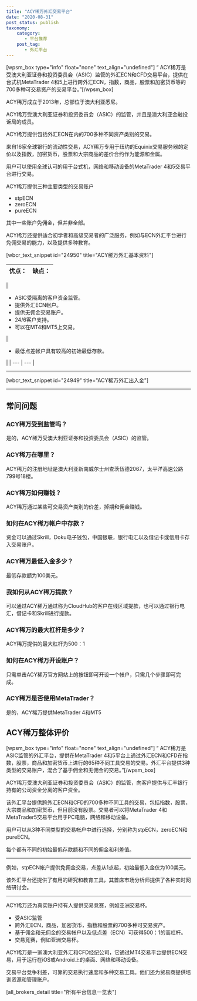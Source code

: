 ```yaml
---
title: "ACY稀万外汇交易平台"
date: "2020-08-31"
post_status: publish
taxonomy:
    category: 
       - 平台推荐
    post_tag: 
       - 外汇平台
---
```


\[wpsm\_box type="info" float="none" text\_align="undefined"\] “ ACY稀万是受澳大利亚证券和投资委员会（ASIC）监管的外汇ECN和CFD交易平台，提供在台式机MetaTrader 4和5上进行跨外汇ECN，指数，商品，股票和加密货币等的700多种可交易资产的交易平台。”\[/wpsm\_box\]

ACY稀万成立于2013年，总部位于澳大利亚悉尼。

ACY稀万受澳大利亚证券和投资委员会（ASIC）的监管，并且是澳大利亚金融投诉局的成员。

ACY稀万提供包括外汇ECN在内的700多种不同资产类别的交易。

来自16家全球银行的流动性交易，ACY稀万专用于纽约的Equinix交易服务器的定价以及指数，加密货币，股票和大宗商品的差价合约作为能源和金属。

用户可以使用全球认可的用于台式机，网络和移动设备的MetaTrader 4和5交易平台进行交易。

ACY稀万提供三种主要类型的交易账户

- stpECN
- zeroECN
- pureECN

其中一些账户免佣金，但并非全部。

ACY稀万还提供适合初学者和高级交易者的广泛服务，例如与ECN外汇平台进行免佣交易的能力，以及提供多种教育。

\[wbcr\_text\_snippet id="24950" title="ACY稀万外汇基本资料"\]

| **优点：** | **缺点：** |
| --- | --- |
| 
- ASIC受隔离的客户资金监管。
- 提供外汇ECN帐户。
- 提供无佣金交易账户。
- 24/6客户支持。
- 可以在MT4和MT5上交易。

 | 

- 最低点差帐户具有较高的初始最低存款。

 |
| --- | --- |

* * *

\[wbcr\_text\_snippet id="24949" title="ACY稀万外汇出入金"\]

* * *

## 常问问题

### **ACY稀万受到监管吗？**

是的，ACY稀万受澳大利亚证券和投资委员会（ASIC）的监管。

### **ACY稀万在哪里？**

ACY稀万的注册地址是澳大利亚新南威尔士州查茨伍德2067，太平洋高速公路799号18楼。

### **ACY稀万**如何赚钱？

ACY稀万通过某些可交易资产类别的价差，掉期和佣金赚钱。

### **如何在ACY稀万帐户中存款？**

资金可以通过Skrill，Doku电子钱包，中国银联，银行电汇以及借记卡或信用卡存入交易账户。

### **ACY稀万最低入金多少？**

最低存款额为100美元。

### **我如何从ACY稀万提款？**

可以通过ACY稀万通过称为CloudHub的客户在线区域提款，也可以通过银行电汇，借记卡和Skrill进行提款。

### **ACY稀万的最大杠杆是多少？**

ACY稀万提供的最大杠杆为500：1

### **如何在ACY稀万开设账户？**

只需单击ACY稀万官方网站上的按钮即可开设一个帐户，只需几个步骤即可完成。

### **ACY稀万是否使用MetaTrader？**

是的，ACY稀万提供MetaTrader 4和MT5

## ACY稀万整体评价

\[wpsm\_box type="info" float="none" text\_align="undefined"\] “ ACY稀万是ASIC监管的外汇平台，提供在MetaTrader 4和5平台上通过外汇ECN和CFD在指数，股票，商品和加密货币上进行的65种不同工具交易的交易。外汇平台提供3种类型的交易账户，混合了基于佣金和无佣金的交易。”\[/wpsm\_box\]

ACY稀万受澳大利亚证券和投资委员会（ASIC）的监管，向客户提供与汇丰银行持有的公司资金分离的客户资金。

该外汇平台提供跨外汇ECN和CFD的700多种不同工具的交易，包括指数，股票，大宗商品和加密货币，但目前没有股票。交易者可以将MetaTrader 4和MetaTrader5交易平台用于PC电脑，网络和移动设备。

用户可以从3种不同类型的交易帐户中进行选择，分别称为stpECN，zeroECN和pureECN。

每个都有不同的初始最低存款额和不同的佣金和利差值。

* * *

例如，stpECN帐户提供免佣金交易，点差从1点起，初始最低入金仅为100美元。

该外汇平台还提供了有用的研究和教育工具，其首席市场分析师提供了各种实时网络研讨会。

* * *

ACY稀万还为真实账户持有人提供交易竞赛，例如亚洲交易杯。

- 受ASIC监管
- 跨外汇ECN，商品，加密货币，指数和股票的700多种可交易资产。
- 基于佣金和无佣金的交易帐户以及低点差（ECN）可获得500：1的高杠杆。
- 交易竞赛，例如亚洲交易杯。

ACY稀万是一家澳大利亚外汇和CFD经纪公司，它通过MT4交易平台提供ECN交易，用于运行在iOS或Android上的桌面、网络和移动设备。

交易平台竞争利差，可靠的交易执行速度和多种交易工具。他们还为贸易商提供培训资源和管理账户。

\[all\_brokers\_detail title="所有平台信息一览表"\]
